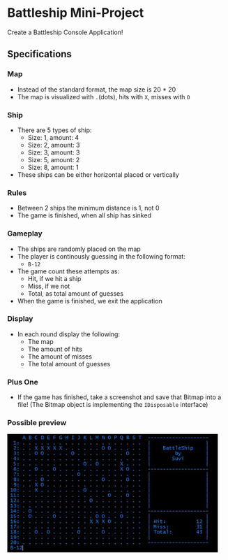 # Battleship Mini-Project
Create a Battleship Console Application!

## Specifications

### Map
 - Instead of the standard format, the map size is 20 * 20
 - The map is visualized with `.`(dots), hits with `X`, misses with `O`

### Ship
 - There are 5 types of ship:
   - Size: 1, amount: 4
   - Size: 2, amount: 3
   - Size: 3, amount: 3
   - Size: 5, amount: 2
   - Size: 8, amount: 1
 - These ships can be either horizontal placed or vertically

### Rules
 - Between 2 ships the minimum distance is 1, not 0
 - The game is finished, when all ship has sinked

### Gameplay
 - The ships are randomly placed on the map
 - The player is continously guessing in the following format:
   - `B-12`
 - The game count these attempts as:
   - Hit, if we hit a ship
   - Miss, if we not
   - Total, as total amount of guesses
 - When the game is finished, we exit the application

### Display
 - In each round display the following:
   - The map
   - The amount of hits
   - The amount of misses
   - The total amount of guesses

### Plus One
 - If the game has finished, take a screenshot and save that Bitmap into a file! (The Bitmap object is implementing the `IDisposable` interface)

 ### Possible preview

  ![preview](../assets/battleship.jpg) 